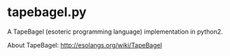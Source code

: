 # tapebagel.py
A TapeBagel (esoteric programming language) implementation in python2.

About TapeBagel:
http://esolangs.org/wiki/TapeBagel
